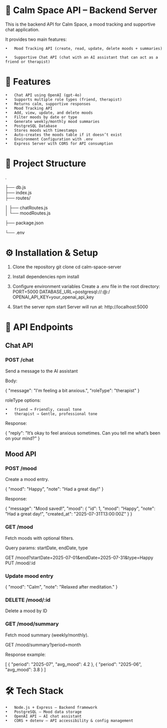 # 🪷 Calm Space API – Backend Server

This is the backend API for Calm Space, a mood tracking and supportive chat application.

It provides two main features:

	•	Mood Tracking API (create, read, update, delete moods + summaries)

	•	Supportive Chat API (chat with an AI assistant that can act as a friend or therapist)

# 🚀 Features

	•	Chat API using OpenAI (gpt-4o)
	•	Supports multiple role types (friend, therapist)
	•	Returns calm, supportive responses
	•	Mood Tracking API
	•	Add, view, update, and delete moods
	•	Filter moods by date or type
	•	Generate weekly/monthly mood summaries
	•	PostgreSQL Database
	•	Stores moods with timestamps
	•	Auto-creates the moods table if it doesn’t exist
	•	Environment Configuration with .env
	•	Express Server with CORS for API consumption

# 📂 Project Structure
.

├── db.js                 
├── index.js              
├── routes/

│   ├── chatRoutes.js     
│   └── moodRoutes.js     

├── package.json

└── .env                  

# ⚙️ Installation & Setup

1. Clone the repository
   git clone <repo-url>
   cd calm-space-server

2. Install dependencies
   npm install

3. Configure environment variables
Create a .env file in the root directory:
PORT=5000
DATABASE_URL=postgresql://<username>:<password>@<host>:<port>/<dbname>
OPENAI_API_KEY=your_openai_api_key

4. Start the server
   npm start
   Server will run at: http://localhost:5000

# 📌 API Endpoints

## Chat API
   
### POST /chat

Send a message to the AI assistant

Body:

{
  "message": "I'm feeling a bit anxious.",
  "roleType": "therapist"
}

roleType options:

	•	friend → Friendly, casual tone
	•	therapist → Gentle, professional tone

Response:

{
  "reply": "It’s okay to feel anxious sometimes. Can you tell me what’s been on your mind?"
}

## Mood API
   
### POST /mood

Create a mood entry.

{
  "mood": "Happy",
  "note": "Had a great day!"
}

Response:

{
  "message": "Mood saved!",
  "mood": { "id": 1, "mood": "Happy", "note": "Had a great day!", "created_at": "2025-07-31T13:00:00Z" }
}

### GET /mood

Fetch moods with optional filters.

Query params: startDate, endDate, type

GET /mood?startDate=2025-07-01&endDate=2025-07-31&type=Happy
PUT /mood/:id

### Update mood entry

{
  "mood": "Calm",
  "note": "Relaxed after meditation."
}

### DELETE /mood/:id

Delete a mood by ID

### GET /mood/summary

Fetch mood summary (weekly/monthly).

GET /mood/summary?period=month

Response example:

[
  { "period": "2025-07", "avg_mood": 4.2 },
  { "period": "2025-06", "avg_mood": 3.8 }
]

# 🛠 Tech Stack
	•	Node.js + Express – Backend framework
	•	PostgreSQL – Mood data storage
	•	OpenAI API – AI chat assistant
	•	CORS + dotenv – API accessibility & config management
